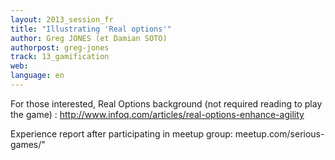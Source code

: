 ```yaml
---
layout: 2013_session_fr
title: "Illustrating 'Real options'"
author: Greg JONES (et Damian SOTO)
authorpost: greg-jones
track: 13_gamification
web: 
language: en
---
```


For those interested, Real Options background (not required reading to play the game) :  http://www.infoq.com/articles/real-options-enhance-agility

Experience report after participating in meetup group: meetup.com/serious-games/"